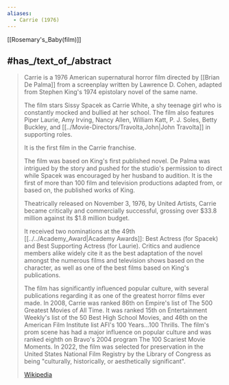 ```yaml
---
aliases:
  - Carrie (1976)
---
```


[[Rosemary's_Baby(film)]] 

## #has_/text_of_/abstract 

> Carrie is a 1976 American supernatural horror film directed by [[Brian De Palma]] 
> from a screenplay written by Lawrence D. Cohen, 
> adapted from Stephen King's 1974 epistolary novel of the same name. 
> 
> The film stars Sissy Spacek as Carrie White, 
> a shy teenage girl who is constantly mocked and bullied at her school. 
> The film also features Piper Laurie, Amy Irving, Nancy Allen, William Katt, P. J. Soles, 
> Betty Buckley, and [[../Movie-Directors/Travolta,John|John Travolta]] in supporting roles. 
> 
> It is the first film in the Carrie franchise.
>
> The film was based on King's first published novel. 
> De Palma was intrigued by the story and pushed for the studio's permission to direct while Spacek was encouraged by her husband to audition. It is the first of more than 100 film and television productions adapted from, or based on, the published works of King.
>
> Theatrically released on November 3, 1976, by United Artists, 
> Carrie became critically and commercially successful, 
> grossing over $33.8 million against its $1.8 million budget. 
> 
> It received two nominations at the 49th [[../../Academy_Award|Academy Awards]]: 
> Best Actress (for Spacek) and Best Supporting Actress (for Laurie). 
> Critics and audience members alike widely cite it as 
> the best adaptation of the novel amongst the numerous films and television shows 
> based on the character, as well as one of the best films based on King's publications.
>
> The film has significantly influenced popular culture, 
> with several publications regarding it as one of the greatest horror films ever made. 
> In 2008, Carrie was ranked 86th on Empire's list of The 500 Greatest Movies of All Time. 
> It was ranked 15th on Entertainment Weekly's list of the 50 Best High School Movies, 
> and 46th on the American Film Institute list AFI's 100 Years...100 Thrills. 
> The film's prom scene has had a major influence on popular culture 
> and was ranked eighth on Bravo's 2004 program The 100 Scariest Movie Moments. 
> In 2022, the film was selected for preservation in the 
> United States National Film Registry by the Library of Congress 
> as being "culturally, historically, or aesthetically significant".
>
> [Wikipedia](https://en.wikipedia.org/wiki/Carrie%20(1976%20film))





